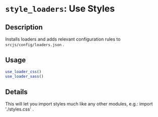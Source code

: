 # `style_loaders`: Use Styles

## Description


 Installs loaders and adds relevant configuration rules to `srcjs/config/loaders.json` .


## Usage

```r
use_loader_css()
use_loader_sass()
```


## Details


 This will let you import styles much like any other modules, e.g.: import './styles.css' .



